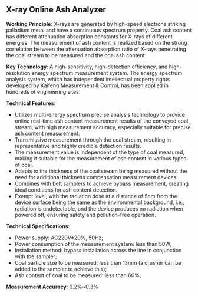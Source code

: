## X-ray Online Ash Analyzer

**Working Principle**: X-rays are generated by high-speed electrons striking palladium metal and have a continuous spectrum property. Coal ash content has different attenuation absorption constants for X-rays of different energies. The measurement of ash content is realized based on the strong correlation between the attenuation absorption ratio of X-rays penetrating the coal stream to be measured and the coal ash content.

**Key Technology**: A high-sensitivity, high-detection efficiency, and high-resolution energy spectrum measurement system. The energy spectrum analysis system, which has independent intellectual property rights developed by Kaifeng Measurement & Control, has been applied in hundreds of engineering sites.

**Technical Features**:

- Utilizes multi-energy spectrum precise analysis technology to provide online real-time ash content measurement results of the conveyed coal stream, with high measurement accuracy, especially suitable for precise ash content measurement.
- Transmissive measurement through the coal stream, resulting in representative and highly credible detection results.
- The measurement value is independent of the type of coal measured, making it suitable for the measurement of ash content in various types of coal.
- Adapts to the thickness of the coal stream being measured without the need for additional thickness compensation measurement devices.
- Combines with belt samplers to achieve bypass measurement, creating ideal conditions for ash content detection.
- Exempt level, with the radiation dose at a distance of 5cm from the device surface being the same as the environmental background, i.e., radiation is undetectable, and the device produces no radiation when powered off, ensuring safety and pollution-free operation.

**Technical Specifications**:

- Power supply: AC220V±20%, 50Hz;
- Power consumption of the measurement system: less than 50W;
- Installation method: bypass installation across the line in conjunction with the sampler;
- Coal particle size to be measured: less than 13mm (a crusher can be added to the sampler to achieve this);
- Ash content of coal to be measured: less than 60%;

**Measurement Accuracy**: 0.2%~0.3%
